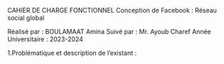 CAHIER DE CHARGE FONCTIONNEL
Conception de Facebook : Réseau social global

Réalisé par : BOULAMAAT Amina
Suivé par : Mr. Ayoub Charef
Année Universitaire : 2023-2024

1.Problématique et description de l’existant :
